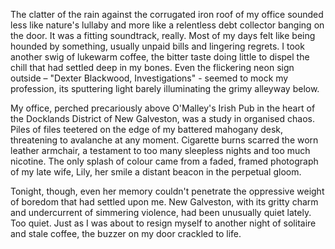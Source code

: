 The clatter of the rain against the corrugated iron roof of my office sounded less like nature's lullaby and more like a relentless debt collector banging on the door. It was a fitting soundtrack, really. Most of my days felt like being hounded by something, usually unpaid bills and lingering regrets. I took another swig of lukewarm coffee, the bitter taste doing little to dispel the chill that had settled deep in my bones. Even the flickering neon sign outside – "Dexter Blackwood, Investigations" - seemed to mock my profession, its sputtering light barely illuminating the grimy alleyway below.

My office, perched precariously above O'Malley's Irish Pub in the heart of the Docklands District of New Galveston, was a study in organised chaos. Piles of files teetered on the edge of my battered mahogany desk, threatening to avalanche at any moment. Cigarette burns scarred the worn leather armchair, a testament to too many sleepless nights and too much nicotine. The only splash of colour came from a faded, framed photograph of my late wife, Lily, her smile a distant beacon in the perpetual gloom.

Tonight, though, even her memory couldn't penetrate the oppressive weight of boredom that had settled upon me. New Galveston, with its gritty charm and undercurrent of simmering violence, had been unusually quiet lately. Too quiet. Just as I was about to resign myself to another night of solitaire and stale coffee, the buzzer on my door crackled to life.
